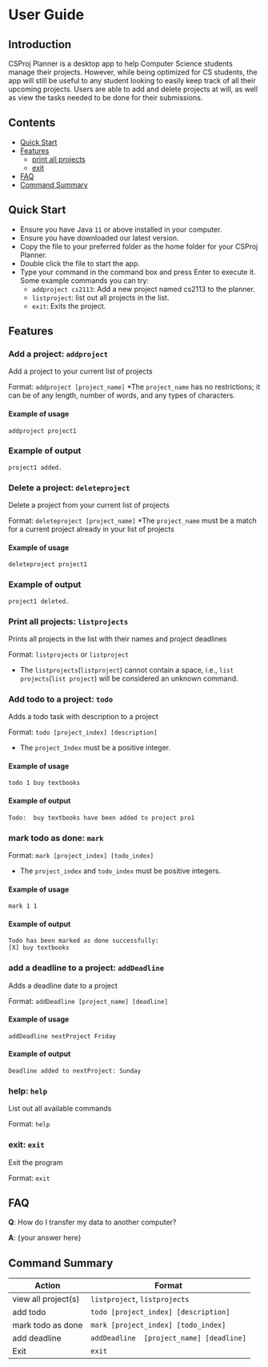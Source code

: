 # User Guide

## Introduction

CSProj Planner is a desktop app to help Computer Science students manage their projects. However, while being optimized for CS students, the app will still be useful to any student looking to easily keep track of all their upcoming projects. Users are able to add and delete projects at will, as well as view the tasks needed to be done for their submissions.

## Contents

- [Quick Start](#Quick-Start)
- [Features](#Features)
   - [print all projects](#print-all-projects-listprojects)
   - [exit](#exit-exit)
- [FAQ](#FAQ)
- [Command Summary](#Command-Summary)

## Quick Start

- Ensure you have Java  `11` or above installed in your computer.
- Ensure you have downloaded our latest version.
- Copy the file to your preferred folder as the home folder for your CSProj Planner.
- Double click the file to start the app.
- Type your command in the command box and press Enter to execute it. Some example commands you can try:
   - `addproject cs2113`: Add a new project named cs2113 to the planner.
   - `listproject`: list out all projects in the list.  
   - `exit`: Exits the project.


## Features 

### Add a project: `addproject`
Add a project to your current list of projects

Format: `addproject [project_name]`
*The `project_name` has no restrictions; it can be of any length, number of words, and any
types of characters.

#### Example of usage
`addproject project1`

### Example of output
```project1 added.```

### Delete a project: `deleteproject`
Delete a project from your current list of projects

Format: `deleteproject [project_name]`
*The `project_name` must be a match for a current project already in your list of projects

#### Example of usage
`deleteproject project1`

### Example of output
```project1 deleted.```

### Print all projects: `listprojects`
Prints all projects in the list with their names and project deadlines

Format: `listprojects` or `listproject`

* The `listprojects`(`listproject`) cannot contain a space, i.e., `list projects`(`list project`) will be considered an unknown command.

### Add todo to a project: `todo`
Adds a todo task with description to a project

Format: `todo [project_index] [description]`
* The `project_Index` must be a positive integer.

#### Example of usage
`todo 1 buy textbooks`
#### Example of output
```Todo:  buy textbooks have been added to project pro1```

### mark todo as done: `mark`

Format: `mark [project_index] [todo_index]`
* The `project_index` and `todo_index` must be positive integers.

#### Example of usage
`mark 1 1`

#### Example of output

```aidl
Todo has been marked as done successfully: 
[X] buy textbooks
```

### add a deadline to a project: `addDeadline`
Adds a deadline date to a project

Format: `addDeadline [project_name] [deadline]`

#### Example of usage
`addDeadline nextProject Friday`

#### Example of output
```Deadline added to nextProject: Sunday```

### help: `help`
List out all available commands

Format: `help`

### exit: `exit`
Exit the program

Format: `exit`


## FAQ

**Q**: How do I transfer my data to another computer? 

**A**: {your answer here}

## Command Summary

| Action              | Format                                   |
|---------------------|------------------------------------------|
| view all project(s) | `listproject`, `listprojects`            |
| add todo            | `todo [project_index] [description]`     |
| mark todo as done   | `mark [project_index] [todo_index]`      |
| add deadline        | `addDeadline  [project_name] [deadline]` |
| Exit                | `exit`                                   |

